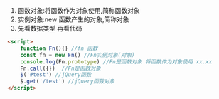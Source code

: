 1. 函数对象:将函数作为对象使用,简称函数对象
2. 实例对象:new 函数产生的对象,简称对象
3. 先看数据类型 再看代码
```html
<script>
    function Fn(){} //fn 函数
    const fn = new Fn() //Fn实例对象(对象)
    console.log(Fn.prototype) //Fn是函数对象 将函数作为对象使用 xx.xx
    Fn.call({})  //Fn是函数对象
    $('#test') //jQuery函数
    $.get('/test') //jQuery函数对象
</script>
```